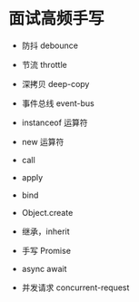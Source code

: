 # 面试高频手写

* 防抖 debounce

* 节流 throttle

* 深拷贝 deep-copy

* 事件总线 event-bus

* instanceof 运算符

* new 运算符

* call

* apply

* bind

* Object.create

* 继承，inherit

* 手写 Promise

* async await

* 并发请求 concurrent-request